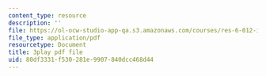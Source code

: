 ```yaml
---
content_type: resource
description: ''
file: https://ol-ocw-studio-app-qa.s3.amazonaws.com/courses/res-6-012-introduction-to-probability-spring-2018/80df3331f530281e9907840dcc468d44_qinepPxDUcY.pdf
file_type: application/pdf
resourcetype: Document
title: 3play pdf file
uid: 80df3331-f530-281e-9907-840dcc468d44
---
```

